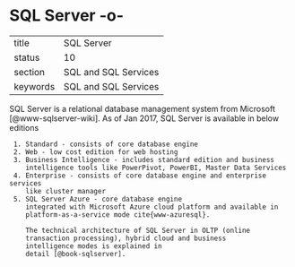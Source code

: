 # SQL Server -o-


|          |                      |
| -------- | -------------------- |
| title    | SQL Server           | 
| status   | 10                   |
| section  | SQL and SQL Services |
| keywords | SQL and SQL Services |



SQL Server is a relational database management system from
Microsoft [@www-sqlserver-wiki].  As of Jan 2017, SQL Server is
available in below editions

     1. Standard - consists of core database engine
     2. Web - low cost edition for web hosting
     3. Business Intelligence - includes standard edition and business
        intelligence tools like PowerPivot, PowerBI, Master Data Services
     4. Enterprise - consists of core database engine and enterprise services
        like cluster manager
     5. SQL Server Azure - core database engine
        integrated with Microsoft Azure cloud platform and available in
        platform-as-a-service mode cite{www-azuresql}.

        The technical architecture of SQL Server in OLTP (online
        transaction processing), hybrid cloud and business
        intelligence modes is explained in
        detail [@book-sqlserver].





